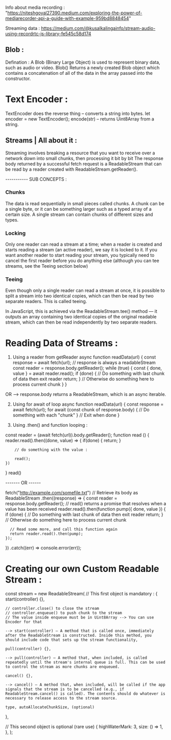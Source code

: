 Info about media recording : "https://niteshgoyal27390.medium.com/exploring-the-power-of-mediarecorder-api-a-guide-with-example-959bd8848454"

Streaming data : https://medium.com/@kusalkalingainfo/stream-audio-using-recordrtc-js-library-fe545c58d174

## Blob : 
Defination : A Blob (Binary Large Object) is used to represent binary data, such as audio or video.
Blob()
Returns a newly created Blob object which contains a concatenation of all of the data in the array passed into the constructor. 

# Text Encoder : 
TextEncoder does the reverse thing – converts a string into bytes.
let encoder = new TextEncoder();
encode(str) – returns Uint8Array from a string.

## Streams | All about it : 
Streaming involves breaking a resource that you want to receive over a network down into small chunks, then processing it bit by bit
The response body returned by a successful fetch request is a ReadableStream that can be read by a reader created with ReadableStream.getReader().

----------- SUB CONCEPTS : 

### Chunks
The data is read sequentially in small pieces called chunks. A chunk can be a single byte, or it can be something larger such as a typed array of a certain size. A single stream can contain chunks of different sizes and types.

### Locking
Only one reader can read a stream at a time; when a reader is created and starts reading a stream (an active reader), we say it is locked to it. If you want another reader to start reading your stream, you typically need to cancel the first reader before you do anything else (although you can tee streams, see the Teeing section below)

### Teeing
Even though only a single reader can read a stream at once, it is possible to split a stream into two identical copies, which can then be read by two separate readers. This is called teeing.

In JavaScript, this is achieved via the ReadableStream.tee() method — it outputs an array containing two identical copies of the original readable stream, which can then be read independently by two separate readers.

# Reading Data of Streams : 

1) Using a reader from getReader
async function readData(url) {
  const response = await fetch(url);
  // response is always a readableStream
  const reader = response.body.getReader();
  while (true) {
    const { done, value } = await reader.read();
    if (done) {
      // Do something with last chunk of data then exit reader
      return;
    }
    // Otherwise do something here to process current chunk
  }
}


OR --> response.body returns a ReadableStream, which is an async iterable.

2) Using for await of loop
async function readData(url) {
  const response = await fetch(url);
  for await (const chunk of response.body) {
    // Do something with each "chunk"
  }
  // Exit when done
}

3) Using .then() and function looping : 

const reader = (await fetch(url)).body.getReader();
function read () {
    reader.read().then((done, value) => {
        if(done) {
            return;
        }

        // do something with the value :

        read();
    })
}
read()

------- OR ------

fetch("http://example.com/somefile.txt")
  // Retrieve its body as ReadableStream
  .then((response) => {
    const reader = response.body.getReader();
    // read() returns a promise that resolves when a value has been received
    reader.read().then(function pump({ done, value }) {
      if (done) {
        // Do something with last chunk of data then exit reader
        return;
      }
      // Otherwise do something here to process current chunk

      // Read some more, and call this function again
      return reader.read().then(pump);
    });
  })
  .catch((err) => console.error(err));

# Creating our own Custom Readable Stream : 
const stream = new ReadableStream(
    // This first object is mandatory :
  {
    start(controller) {},

    // controller.close() to close the stream
    // controller.enqueue() to push chunk to the stream
    // The value inside enqueue must be in Uint8Array --> You can use Encoder for that

    --> start(controller) — A method that is called once, immediately after the ReadableStream is constructed. Inside this method, you should include code that sets up the stream functionality,

    pull(controller) {},

    --> pull(controller) — A method that, when included, is called repeatedly until the stream's internal queue is full. This can be used to control the stream as more chunks are enqueued.

    cancel() {},

    --> cancel() — A method that, when included, will be called if the app signals that the stream is to be cancelled (e.g., if ReadableStream.cancel() is called). The contents should do whatever is necessary to release access to the stream source.

    type, autoAllocateChunkSize, (optional)
  },

  // This second object is optional (rare use)
  {
    highWaterMark: 3,
    size: () => 1,
  },
);